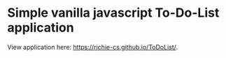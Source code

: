# Simple vanilla javascript To-Do-List application

View application here: https://richie-cs.github.io/ToDoList/.